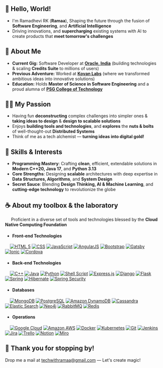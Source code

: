 ## 🐼 Hello, World! 

- I'm Ramadhevi RK (**Ramaa**), Shaping the future through the fusion of **Software Engineering**, and **Artificial Intelligence**
- Driving innovations, and **supercharging** existing systems with AI to create products that **meet tomorrow's challenges**

## 🥑 About Me

- **Current Gig:** Software Developer at **[Oracle, India](https://oracle.com)** (building technologies & scaling **Credits Suite** to millions of users)
- **Previous Adventure:** Worked at **[Kovan Labs](https://kovanlabs.com)** (where we transformed ambitious ideas into innovative solutions)  
- **Education:** Holds **Master of Science in Software Engineering** and a proud alumna of **[PSG College of Technology](https://www.psgtech.edu/index1.php)**

## 🏄‍♀️ My Passion

- Having fun **deconstructing** complex challenges into simpler ones & **taking ideas to design** & **design to scalable solutions**
- Enjoys **building tools and technologies**, and **explores** the **nuts & bolts** of well-thought-out **Distributed Systems**
- Think of me as a tech alchemist — **turning ideas into digital gold!**

## 🚀 Skills & Interests

- **Programming Mastery**: Crafting **clean**, efficient, extendable solutions in **Modern C++20, Java 17**, and **Python 3.13**
- **Core Strengths**: Designing **scalable** architectures with deep expertise in **Data Structures, Algorithms**, and **System Design**
- **Secret Sauce**: Blending **Design Thinking, AI & Machine Learning**, and **cutting-edge technology** to revolutionize the globe

## ☕ About my toolbox & the laboratory

&nbsp;&nbsp;&nbsp;&nbsp; Proficient in a diverse set of tools and technologies blessed by the **Cloud Native Computing Foundation**

- #### Front-end Technologies
&nbsp;&nbsp;&nbsp;&nbsp;[![HTML 5](https://img.shields.io/badge/HTML-E34F26.svg?style=plastic&logo=html5&logoColor=white)](https://developer.mozilla.org/en-US/docs/Glossary/HTML5)
[![CSS](https://img.shields.io/badge/CSS-1572B6.svg?style=plastic&logo=css3&logoColor=white)](https://www.css3.info/)
[![JavaScript](https://img.shields.io/badge/JavaScript-F7DF1E.svg?style=plastic&logo=javascript&logoColor=black)](https://www.javascript.com/)
[![AngularJS](https://img.shields.io/badge/AngularJS-E23237?style=plastic&logo=angularjs&logoColor=white)](https://angularjs.org/)
[![Bootstrap](https://img.shields.io/badge/Bootstrap-563D7C?style=plastic&logo=bootstrap&logoColor=white)](https://getbootstrap.com/)
[![Gatsby](https://img.shields.io/badge/Gatsby-663399?style=plastic&logo=gatsby&logoColor=white)](https://gatsbyjs.com/)
[![Ionic](https://img.shields.io/badge/Ionic-3880FF?style=plastic&logo=ionic&logoColor=white)](https://ionicframework.com/)
[![Cordova](https://img.shields.io/badge/Cordova-35434F?style=plastic&logo=apache-cordova&logoColor=E8E8E8)](https://cordova.apache.org/)

- #### Back-end Technologies
&nbsp;&nbsp;&nbsp;&nbsp;[![C++](https://img.shields.io/badge/c++-%2300599C.svg?style=plastic&logo=c%2B%2B&logoColor=white)](https://isocpp.org/)
[![Java](https://img.shields.io/badge/Java-ED8B00?style=plastic&logo=openjdk&logoColor=white)](https://www.oracle.com/java/)
[![Python](https://img.shields.io/badge/Python-3776AB?style=plastic&logo=python&logoColor=white)](https://www.python.org/)
[![Shell Script](https://img.shields.io/badge/Shell_Script-121011?style=plastic&logo=gnu-bash&logoColor=white)](https://www.gnu.org/software/bash/)
[![Express.js](https://img.shields.io/badge/Express.js-404D59?style=plastic)](https://expressjs.com/)
[![Django](https://img.shields.io/badge/Django-092E20?style=plastic&logo=django&logoColor=white)](https://www.djangoproject.com/)
[![Flask](https://img.shields.io/badge/Flask-000000?style=plastic&logo=flask&logoColor=white)](https://palletsprojects.com/projects/flask/)
[![Spring](https://img.shields.io/badge/Spring-6DB33F?style=plastic&logo=spring&logoColor=white)](https://spring.io/)
[![Hibernate](https://img.shields.io/badge/Hibernate-59666C?style=plastic&logo=Hibernate&logoColor=white)](https://hibernate.org/orm/)
[![Spring Security](https://img.shields.io/badge/Spring_Security-6DB33F?style=plastic&logo=Spring-Security&logoColor=white)](https://spring.io/projects/spring-security)

- #### Databases
&nbsp;&nbsp;&nbsp;&nbsp;[![MongoDB](https://img.shields.io/badge/MongoDB-4EA94B?style=plastic&logo=mongodb&logoColor=white)](https://www.mongodb.com/)
[![PostgreSQL](https://img.shields.io/badge/PostgreSQL-316192?style=plastic&logo=postgresql&logoColor=white)](https://www.postgresql.org/)
[![Amazon DynamoDB](https://img.shields.io/badge/Amazon%20DynamoDB-4053D6?style=plastic&logo=Amazon%20DynamoDB&logoColor=white)](http://aws.amazon.com/dynamodb/)
[![Cassandra](https://img.shields.io/badge/Cassandra-1287B1?style=plastic&logo=apache%20cassandra&logoColor=white)](https://cassandra.apache.org/)
[![Elastic Search](https://img.shields.io/badge/Elastic_Search-005571?style=plastic&logo=elasticsearch&logoColor=white)](https://www.elastic.co/elasticsearch/)
[![Neo4j](https://img.shields.io/badge/Neo4j-018bff?style=plastic&logo=neo4j&logoColor=white)](https://neo4j.com/)
[![RabbitMQ](https://img.shields.io/badge/rabbitmq-%23FF6600.svg?&style=plastic&logo=rabbitmq&logoColor=white)](https://www.rabbitmq.com/)
[![Redis](https://img.shields.io/badge/redis-%23DD0031.svg?&style=plastic&logo=redis&logoColor=white)](https://redis.io/)

- #### Operations
&nbsp;&nbsp;&nbsp;&nbsp;[![Google Cloud](https://img.shields.io/badge/Google_Cloud-4285F4?style=plastic&logo=google-cloud&logoColor=white)](https://cloud.google.com/?hl=en)
[![Amazon AWS](https://img.shields.io/badge/Amazon_AWS-232F3E?style=plastic&logo=amazon-aws&logoColor=white)](https://aws.amazon.com/)
[![Docker](https://img.shields.io/badge/docker-%230db7ed.svg?style=plastic&logo=docker&logoColor=white)](https://www.docker.com/)
[![Kubernetes](https://img.shields.io/badge/kubernetes-%23326ce5.svg?style=plastic&logo=kubernetes&logoColor=white)](https://kubernetes.io/)
[![Git](https://img.shields.io/badge/GIT-E44C30?style=plastic&logo=git&logoColor=white)](https://git-scm.com/)
[![Jenkins](https://img.shields.io/badge/Jenkins-D24939?style=plastic&logo=Jenkins&logoColor=white)](https://www.jenkins.io/)
[![Jira](https://img.shields.io/badge/Jira-0052CC?style=plastic&logo=Jira&logoColor=white)](https://www.atlassian.com/software/jira/)
[![Trello](https://img.shields.io/badge/Trello-0052CC?style=plastic&logo=trello&logoColor=white)](http://trello.com/)
[![Notion](https://img.shields.io/badge/Notion-000000?style=plastic&logo=notion&logoColor=white)](https://www.notion.so/)
[![Miro](https://img.shields.io/badge/Miro-050038?style=plastic&logo=Miro&logoColor=white)](https://miro.com/)

## 🌸 Thank you for stopping by!

Drop me a mail at [techwithramaa@gmail.com](mailto:TechWithRamaa@example.com) — Let's create magic!

